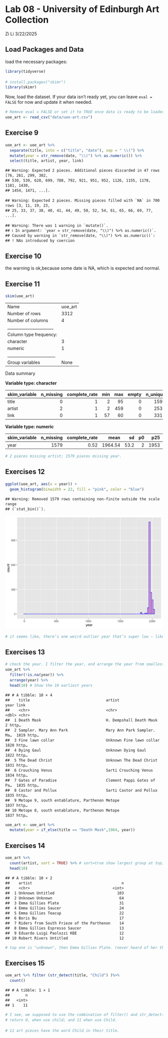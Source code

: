 Lab 08 - University of Edinburgh Art Collection
================
Zi Li
3/22/2025

## Load Packages and Data

load the necessary packages:

``` r
library(tidyverse) 

# install.packages("skimr")
library(skimr)
```

Now, load the dataset. If your data isn’t ready yet, you can leave
`eval = FALSE` for now and update it when needed.

``` r
# Remove eval = FALSE or set it to TRUE once data is ready to be loaded
uoe_art <- read_csv("data/uoe-art.csv")
```

## Exercise 9

``` r
uoe_art <- uoe_art %>%
  separate(title, into = c("title", "date"), sep = " \\(") %>%
  mutate(year = str_remove(date, "\\)") %>% as.numeric()) %>%
  select(title, artist, year, link)
```

    ## Warning: Expected 2 pieces. Additional pieces discarded in 47 rows [76, 261, 299, 302,
    ## 530, 539, 628, 699, 788, 792, 921, 951, 952, 1126, 1155, 1178, 1181, 1430,
    ## 1454, 1471, ...].

    ## Warning: Expected 2 pieces. Missing pieces filled with `NA` in 700 rows [3, 11, 19, 23,
    ## 25, 33, 37, 38, 40, 41, 44, 49, 50, 52, 54, 61, 65, 66, 69, 77, ...].

    ## Warning: There was 1 warning in `mutate()`.
    ## ℹ In argument: `year = str_remove(date, "\\)") %>% as.numeric()`.
    ## Caused by warning in `str_remove(date, "\\)") %>% as.numeric()`:
    ## ! NAs introduced by coercion

## Exercise 10

the warning is ok,because some date is NA, which is expected and normal.

## Exercise 11

``` r
skim(uoe_art)
```

|                                                  |         |
|:-------------------------------------------------|:--------|
| Name                                             | uoe_art |
| Number of rows                                   | 3312    |
| Number of columns                                | 4       |
| \_\_\_\_\_\_\_\_\_\_\_\_\_\_\_\_\_\_\_\_\_\_\_   |         |
| Column type frequency:                           |         |
| character                                        | 3       |
| numeric                                          | 1       |
| \_\_\_\_\_\_\_\_\_\_\_\_\_\_\_\_\_\_\_\_\_\_\_\_ |         |
| Group variables                                  | None    |

Data summary

**Variable type: character**

| skim_variable | n_missing | complete_rate | min | max | empty | n_unique | whitespace |
|:--------------|----------:|--------------:|----:|----:|------:|---------:|-----------:|
| title         |         0 |             1 |   2 |  95 |     0 |     1590 |          0 |
| artist        |         2 |             1 |   2 | 459 |     0 |     2536 |          0 |
| link          |         0 |             1 |  57 |  60 |     0 |     3312 |          0 |

**Variable type: numeric**

| skim_variable | n_missing | complete_rate |    mean |   sd |  p0 |  p25 |  p50 |  p75 | p100 | hist  |
|:--------------|----------:|--------------:|--------:|-----:|----:|-----:|-----:|-----:|-----:|:------|
| year          |      1579 |          0.52 | 1964.54 | 53.2 |   2 | 1953 | 1962 | 1977 | 2020 | ▁▁▁▁▇ |

``` r
# 2 pieces missing artist; 1579 pieces missing year.
```

## Exercises 12

``` r
ggplot(uoe_art, aes(x = year)) +
  geom_histogram(binwidth = 22, fill = "pink", color = "blue") 
```

    ## Warning: Removed 1579 rows containing non-finite outside the scale range
    ## (`stat_bin()`).

![](lab-08_files/figure-gfm/histogram%20of%20years-1.png)<!-- -->

``` r
# it seems like, there’s one weird outlier year that’s super low — like 1 or 2; 
```

## Exercises 13

``` r
# check the year. I filter the year, and arrange the year from smallest to largest. 
uoe_art %>%
  filter(!is.na(year)) %>%
  arrange(year) %>%
  head(10) # Show the 10 earliest years
```

    ## # A tibble: 10 × 4
    ##    title                                  artist                      year link 
    ##    <chr>                                  <chr>                      <dbl> <chr>
    ##  1 Death Mask                             H. Dempshall Death Mask        2 http…
    ##  2 Sampler. Mary Ann Park                 Mary Ann Park Sampler. Ma…  1819 http…
    ##  3 Fine lawn collar                       Unknown Fine lawn collar    1820 http…
    ##  4 Dying Gaul                             Unknown Dying Gaul          1822 http…
    ##  5 The Dead Christ                        Unknown The Dead Christ     1831 http…
    ##  6 Crouching Venus                        Sarti Crouching Venus       1834 http…
    ##  7 Gates of Paradise                      Clement Pappi Gates of Pa…  1835 http…
    ##  8 Castor and Pollux                      Sarti Castor and Pollux     1835 http…
    ##  9 Metope 9, south entablature, Parthenon Metope                      1837 http…
    ## 10 Metope 8, south entablature, Parthenon Metope                      1837 http…

``` r
uoe_art <- uoe_art %>%
  mutate(year = if_else(title == "Death Mask",1964, year))
```

## Exercises 14

``` r
uoe_art %>%
  count(artist, sort = TRUE) %>% # sort=true show largest group at top, head(10): only want 10 largest group. 
  head(10)
```

    ## # A tibble: 10 × 2
    ##    artist                                        n
    ##    <chr>                                     <int>
    ##  1 Unknown Untitled                            103
    ##  2 Unknown Unknown                              64
    ##  3 Emma Gillies Plate                           31
    ##  4 Emma Gillies Saucer                          24
    ##  5 Emma Gillies Teacup                          22
    ##  6 Boris Bu                                     17
    ##  7 Riders from South Frieze of the Parthenon    14
    ##  8 Emma Gillies Espresso Saucer                 13
    ##  9 Eduardo Luigi Paolozzi KBE                   12
    ## 10 Robert Rivers Untitled                       12

``` r
# top one is "unknown", then Emma Gillies Plate. (never heard of her tho)
```

## Exercises 15

``` r
uoe_art %>% filter (str_detect(title, "Child") )%>%
  count()
```

    ## # A tibble: 1 × 1
    ##       n
    ##   <int>
    ## 1    11

``` r
# I see, we supposed to use the combination of filter() and str_detect(), no wonder I kept getting error. 
# return 0, when use child; and 11 when use Child.

# 11 art pieces have the word Child in their title. 
```
